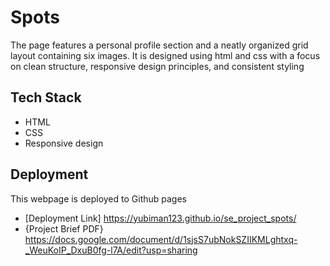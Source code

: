 # Spots

The page features a personal profile section and a neatly organized grid layout containing six images. It is designed using html and css with a focus on clean structure, responsive design principles, and consistent styling

## Tech Stack

- HTML
- CSS
- Responsive design

## Deployment

This webpage is deployed to Github pages

- [Deployment Link] https://yubiman123.github.io/se_project_spots/
- {Project Brief PDF} https://docs.google.com/document/d/1sjsS7ubNokSZIIKMLghtxq-_WeuKoIP_DxuB0fg-l7A/edit?usp=sharing
